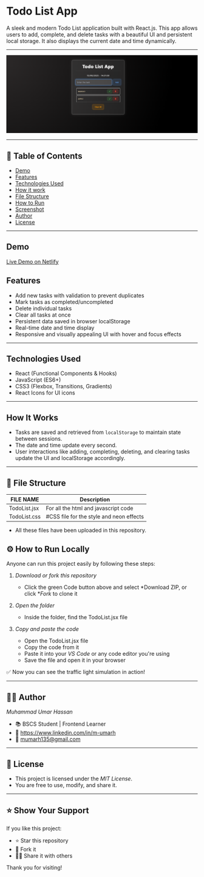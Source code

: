 # Todo List App

A sleek and modern Todo List application built with React.js. This app allows users to add, complete, and delete tasks with a beautiful UI and persistent local storage. It also displays the current date and time dynamically.

---

![TODO-LIST-APP](screenshot.png)

---

## 📌 Table of Contents

- [Demo](#-Demo)
- [Features](#-features)
- [Technologies Used](#-technologies-used)
- [How it work](#-how-it-work)
- [File Structure](#-file-structure)
- [How to Run](#-how-to-run)
- [Screenshot](#-screenshot)
- [Author](#-author)
- [License](#-license)

---

## Demo

[Live Demo on Netlify](https://your-netlify-app-link.netlify.app)

## Features

- Add new tasks with validation to prevent duplicates
- Mark tasks as completed/uncompleted
- Delete individual tasks
- Clear all tasks at once
- Persistent data saved in browser localStorage
- Real-time date and time display
- Responsive and visually appealing UI with hover and focus effects

---

## Technologies Used

- React (Functional Components & Hooks)
- JavaScript (ES6+)
- CSS3 (Flexbox, Transitions, Gradients)
- React Icons for UI icons

---

## How It Works

- Tasks are saved and retrieved from `localStorage` to maintain state between sessions.
- The date and time update every second.
- User interactions like adding, completing, deleting, and clearing tasks update the UI and localStorage accordingly.

---

## 📁 File Structure

|  FILE NAME     | Description                              |
|----------------|------------------------------------------|
| TodoList.jsx   | For all the html and javascript code     |
| TodoList.css   | #CSS file for the style and neon effects |

- All these files have been uploaded in this repository.


## ⚙ How to Run Locally

Anyone can run this project easily by following these steps:

1. *Download or fork this repository*
   - Click the green Code button above and select *Download ZIP, or click **Fork* to clone it

2. *Open the folder*
   - Inside the folder, find the TodoList.jsx file

3. *Copy and paste the code*
   - Open the TodoList.jsx file
   - Copy the code from it
   - Paste it into your *VS Code* or any code editor you're using
   - Save the file and open it in your browser

✅ Now you can see the traffic light simulation in action!

---

## 🙋‍♂ Author

*Muhammad Umar Hassan*  
- 📚 BSCS Student | Frontend Learner  
- 🔗 https://www.linkedin.com/in/m-umarh
- 📧 mumarh135@gmail.com

---

## 📄 License

- This project is licensed under the *MIT License*.
- You are free to use, modify, and share it.

---

## ⭐ Show Your Support

If you like this project:

- ⭐ Star this repository  
- 🍴 Fork it  
- 🧑‍💻 Share it with others

Thank you for visiting!
